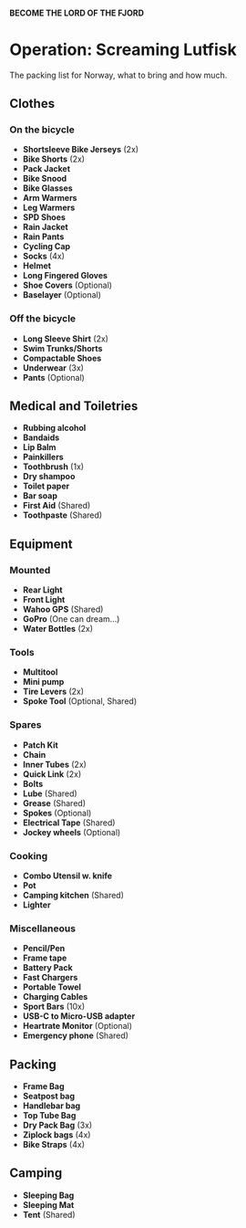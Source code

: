 #### BECOME THE LORD OF THE FJORD

# Operation: Screaming Lutfisk

The packing list for Norway, what to bring and how much.

## Clothes

### On the bicycle

- **Shortsleeve Bike Jerseys** (2x)
- **Bike Shorts** (2x)
- **Pack Jacket**
- **Bike Snood**
- **Bike Glasses**
- **Arm Warmers**
- **Leg Warmers**
- **SPD Shoes**
- **Rain Jacket**
- **Rain Pants**
- **Cycling Cap**
- **Socks** (4x)
- **Helmet**
- **Long Fingered Gloves**
- **Shoe Covers** (Optional)
- **Baselayer** (Optional)

### Off the bicycle

- **Long Sleeve Shirt** (2x)
- **Swim Trunks/Shorts**
- **Compactable Shoes**
- **Underwear** (3x)
- **Pants** (Optional)

## Medical and Toiletries

- **Rubbing alcohol**
- **Bandaids**
- **Lip Balm**
- **Painkillers**
- **Toothbrush** (1x)
- **Dry shampoo**
- **Toilet paper**
- **Bar soap**
- **First Aid** (Shared)
- **Toothpaste** (Shared)

## Equipment

### Mounted

- **Rear Light**
- **Front Light**
- **Wahoo GPS** (Shared)
- **GoPro** (One can dream...)
- **Water Bottles** (2x)

### Tools

- **Multitool**
- **Mini pump**
- **Tire Levers** (2x)
- **Spoke Tool** (Optional, Shared)

### Spares

- **Patch Kit**
- **Chain**
- **Inner Tubes** (2x)
- **Quick Link** (2x)
- **Bolts**
- **Lube** (Shared)
- **Grease** (Shared)
- **Spokes** (Optional)
- **Electrical Tape** (Shared)
- **Jockey wheels** (Optional)

### Cooking

- **Combo Utensil w. knife**
- **Pot**
- **Camping kitchen** (Shared)
- **Lighter**

### Miscellaneous

- **Pencil/Pen**
- **Frame tape**
- **Battery Pack**
- **Fast Chargers**
- **Portable Towel**
- **Charging Cables**
- **Sport Bars** (10x)
- **USB-C to Micro-USB adapter**
- **Heartrate Monitor** (Optional)
- **Emergency phone** (Shared)

## Packing

- **Frame Bag**
- **Seatpost bag**
- **Handlebar bag**
- **Top Tube Bag**
- **Dry Pack Bag** (3x)
- **Ziplock bags** (4x)
- **Bike Straps** (4x)

## Camping

- **Sleeping Bag**
- **Sleeping Mat**
- **Tent** (Shared)
